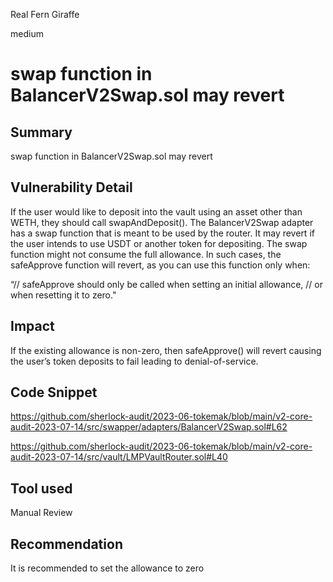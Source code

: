 Real Fern Giraffe

medium

# swap function in BalancerV2Swap.sol may revert
## Summary
swap function in BalancerV2Swap.sol may revert

## Vulnerability Detail
If the user would like to deposit into the vault using an asset other than WETH, they should call swapAndDeposit(). The BalancerV2Swap adapter has a swap function that is meant to be used by the router. It may revert if the user intends to use USDT or another token for depositing. The swap function might not consume the full allowance. In such cases, the safeApprove function will revert, as you can use this function only when:

“// safeApprove should only be called when setting an initial allowance,
// or when resetting it to zero."

## Impact
If the existing allowance is non-zero, then safeApprove() will revert causing the user’s token deposits to fail leading to denial-of-service.
## Code Snippet
https://github.com/sherlock-audit/2023-06-tokemak/blob/main/v2-core-audit-2023-07-14/src/swapper/adapters/BalancerV2Swap.sol#L62

https://github.com/sherlock-audit/2023-06-tokemak/blob/main/v2-core-audit-2023-07-14/src/vault/LMPVaultRouter.sol#L40

## Tool used

Manual Review

## Recommendation
It is recommended to set the allowance to zero 